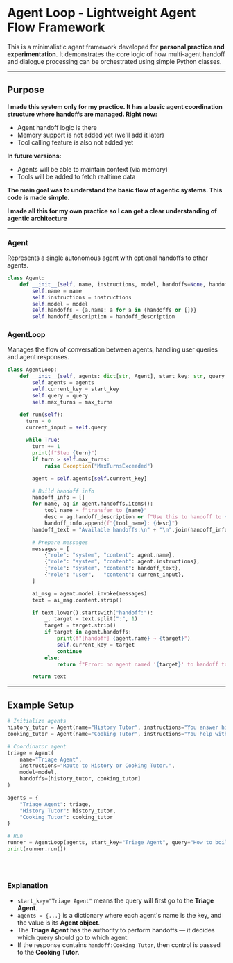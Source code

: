 # Agent Loop - Lightweight Agent Flow Framework

This is a minimalistic agent framework developed for **personal practice and experimentation**. It demonstrates the core logic of how multi-agent handoff and dialogue processing can be orchestrated using simple Python classes.

---

## Purpose

**I made this system only for my practice. It has a basic agent coordination structure where handoffs are managed. Right now:**

* Agent handoff logic is there
* Memory support is not added yet (we'll add it later)
* Tool calling feature is also not added yet

**In future versions:**

* Agents will be able to maintain context (via memory)
* Tools will be added to fetch realtime data

**The main goal was to understand the basic flow of agentic systems. This code is made simple.**

**I made all this for my own practice so I can get a clear understanding of agentic architecture**

---

### Agent

Represents a single autonomous agent with optional handoffs to other agents.

```python
class Agent:
    def __init__(self, name, instructions, model, handoffs=None, handoff_description=None):
        self.name = name
        self.instructions = instructions
        self.model = model
        self.handoffs = {a.name: a for a in (handoffs or [])}
        self.handoff_description = handoff_description
```

### AgentLoop

Manages the flow of conversation between agents, handling user queries and agent responses.

```python
class AgentLoop:
    def __init__(self, agents: dict[str, Agent], start_key: str, query: str, max_turns=5):
        self.agents = agents
        self.current_key = start_key
        self.query = query
        self.max_turns = max_turns

    def run(self):
      turn = 0
      current_input = self.query

      while True:
        turn += 1
        print(f"Step {turn}")
        if turn > self.max_turns:
            raise Exception("MaxTurnsExceeded")

        agent = self.agents[self.current_key]

        # Build handoff info
        handoff_info = []
        for name, ag in agent.handoffs.items():
            tool_name = f"transfer_to_{name}"
            desc = ag.handoff_description or f"Use this to handoff to {name}."
            handoff_info.append(f"{tool_name}: {desc}")
        handoff_text = "Available handoffs:\n" + "\n".join(handoff_info)

        # Prepare messages
        messages = [
            {"role": "system", "content": agent.name},
            {"role": "system", "content": agent.instructions},
            {"role": "system", "content": handoff_text},
            {"role": "user",   "content": current_input},
        ]

        ai_msg = agent.model.invoke(messages)
        text = ai_msg.content.strip()

        if text.lower().startswith("handoff:"):
            _, target = text.split(":", 1)
            target = target.strip()
            if target in agent.handoffs:
                print(f"[handoff] {agent.name} → {target}")
                self.current_key = target
                continue
            else:
                return f"Error: no agent named '{target}' to handoff to."

        return text
```

---

## Example Setup

```python
# Initialize agents
history_tutor = Agent(name="History Tutor", instructions="You answer historical questions.", model=model)
cooking_tutor = Agent(name="Cooking Tutor", instructions="You help with cooking.", model=model)

# Coordinator agent
triage = Agent(
    name="Triage Agent",
    instructions="Route to History or Cooking Tutor.",
    model=model,
    handoffs=[history_tutor, cooking_tutor]
)

agents = {
    "Triage Agent": triage,            
    "History Tutor": history_tutor,    
    "Cooking Tutor": cooking_tutor     
}

# Run
runner = AgentLoop(agents, start_key="Triage Agent", query="How to boil eggs?")
print(runner.run())
```

###  

### Explanation

* `start_key="Triage Agent"` means the query will first go to the **Triage Agent**.
* `agents = {...}` is a dictionary where each agent's name is the key, and the value is its **Agent object**.
* The **Triage Agent** has the authority to perform handoffs — it decides which query should go to which agent.
* If the response contains `handoff:Cooking Tutor`, then control is passed to the **Cooking Tutor**.
